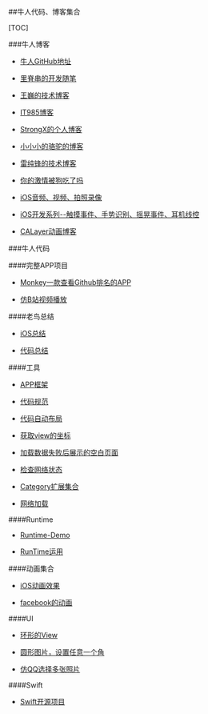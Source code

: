 ##牛人代码、博客集合

[TOC]

###牛人博客

* [牛人GitHub地址](https://github.com/fastred?tab=repositories)

* [里脊串的开发随笔](http://adad184.com/2014/08/21/kai-yuan-xiang-mu-mmplaceholder/)
* [王巍的技术博客](https://onevcat.com/#blog)
* [IT985博客](http://blog.it985.com/category/ios)
* [StrongX的个人博客](http://www.strongx.cn/)
* [小小小的骆驼的博客](http://www.voidcn.com/blog/xiaoluodecai/article/p-4520486.html)
* [雷纯锋的技术博客](http://blog.leichunfeng.com/blog/2016/02/27/mvvm-with-reactivecocoa/)
* [你的激情被狗吃了吗](http://www.521ios.com/)
* [iOS音频、视频、拍照录像](http://www.cnblogs.com/kenshincui/p/4186022.html)
* [iOS开发系列--触摸事件、手势识别、摇晃事件、耳机线控](http://www.cnblogs.com/kenshincui/p/3950646.html)
* [CALayer动画博客](http://www.cnblogs.com/kenshincui/p/3972100.html)


###牛人代码

####完整APP项目

* [Monkey一款查看Github排名的APP](https://github.com/coderyi/Monkey)

* [仿B站视频播放](https://git.oschina.net/snowimba/LHBiliBili.git )

####老鸟总结
* [iOS总结](https://github.com/100mango/zen )

* [代码总结](https://github.com/Tim9Liu9/TimLiu-iOS)

####工具

* [APP框架](https://github.com/wujunyang/MobileProject.git 	)
* [代码规范](https://github.com/QianKaiLu/Objective-C-Coding-Guidelines-In-Chinese)

* [代码自动布局](https://github.com/gsdios/SDAutoLayout)
* [获取view的坐标](https://github.com/adad184/MMPlaceHolder)

* [加载数据失败后展示的空白页面](https://github.com/dzenbot/DZNSegmentedControl )

* [检查网络状态](https://github.com/wujunyang/MobileProject.git 	)

* [Category扩展集合](https://github.com/shaojiankui/iOS-Categories.git 	)
* [网络加载](https://github.com/CoderJackyHuang/HYBNetworking )


####Runtime
* [Runtime-Demo](https://github.com/CoderJackyHuang/RuntimeDemo  )

* [RunTime运用](https://github.com/huang303513/iOSRunTimeExplore)

####动画集合

* [iOS动画效果](https://github.com/KittenYang/Animations)

* [facebook的动画](https://github.com/kevinzhow/pop-handapp)

####UI

* [环形的View](https://github.com/WZF-Fei/ZFProgressView)

* [圆形图片，设置任意一个角](https://github.com/raozhizhen/JMRoundedCorner	)
* [仿QQ选择多张照片](https://github.com/banchichen/TZImagePickerController)

####Swift

* [Swift开源项目](https://github.com/ipader/SwiftGuide/blob/master/Featured.md)

